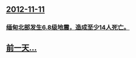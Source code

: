 ## [2012-11-11](/news/2012/11/11/index.md)

##### 
### [缅甸北部发生6.8级地震，造成至少14人死亡。](/news/2012/11/11/缅甸北部发生68级地震-造成至少14人死亡.md)
## [前一天...](/news/2012/11/10/index.md)

